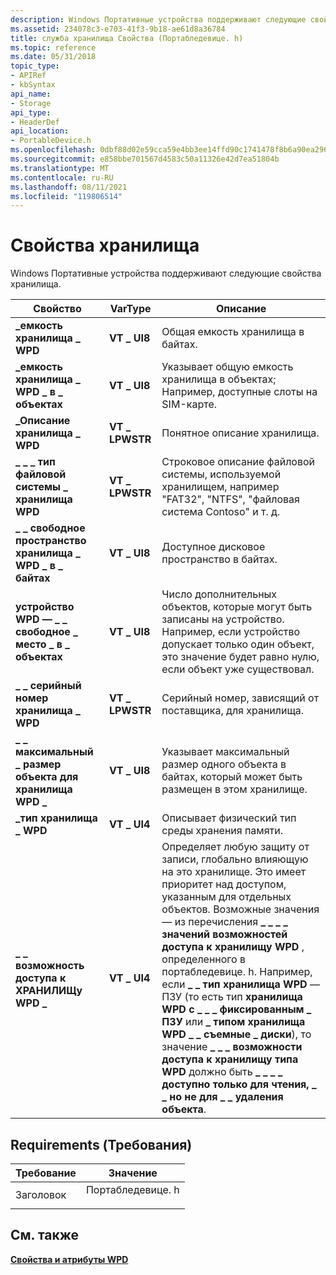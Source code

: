 ```yaml
---
description: Windows Портативные устройства поддерживают следующие свойства хранилища.
ms.assetid: 234078c3-e703-41f3-9b18-ae61d8a36784
title: служба хранилища Свойства (Портабледевице. h)
ms.topic: reference
ms.date: 05/31/2018
topic_type:
- APIRef
- kbSyntax
api_name:
- Storage
api_type:
- HeaderDef
api_location:
- PortableDevice.h
ms.openlocfilehash: 0dbf88d02e59cca59e4bb3ee14ffd90c1741478f8b6a90ea296087388b9bb099
ms.sourcegitcommit: e858bbe701567d4583c50a11326e42d7ea51804b
ms.translationtype: MT
ms.contentlocale: ru-RU
ms.lasthandoff: 08/11/2021
ms.locfileid: "119806514"
---
```

# <a name="storage-properties"></a>Свойства хранилища

Windows Портативные устройства поддерживают следующие свойства хранилища.



| Свойство                                   | VarType        | Описание                                                                                                                                                                                                                                                                                                                                                                                                                                                                                                                          |
|--------------------------------------------|----------------|--------------------------------------------------------------------------------------------------------------------------------------------------------------------------------------------------------------------------------------------------------------------------------------------------------------------------------------------------------------------------------------------------------------------------------------------------------------------------------------------------------------------------------------|
| **\_емкость хранилища \_ WPD**                 | **VT \_ UI8**    | Общая емкость хранилища в байтах.                                                                                                                                                                                                                                                                                                                                                                                                                                                                                                |
| **\_емкость хранилища \_ WPD \_ в \_ объектах**    | **VT \_ UI8**    | Указывает общую емкость хранилища в объектах; Например, доступные слоты на SIM-карте.                                                                                                                                                                                                                                                                                                                                                                                                                                     |
| **\_Описание хранилища \_ WPD**              | **VT \_ LPWSTR** | Понятное описание хранилища.                                                                                                                                                                                                                                                                                                                                                                                                                                                                                         |
| **\_ \_ \_ тип файловой системы \_ хранилища WPD**       | **VT \_ LPWSTR** | Строковое описание файловой системы, используемой хранилищем, например "FAT32", "NTFS", "файловая система Contoso" и т. д.                                                                                                                                                                                                                                                                                                                                                                                                         |
| **\_ \_ свободное пространство хранилища \_ WPD \_ в \_ байтах**   | **VT \_ UI8**    | Доступное дисковое пространство в байтах.                                                                                                                                                                                                                                                                                                                                                                                                                                                                                               |
| **устройство WPD — \_ \_ свободное \_ место \_ в \_ объектах** | **VT \_ UI8**    | Число дополнительных объектов, которые могут быть записаны на устройство. Например, если устройство допускает только один объект, это значение будет равно нулю, если объект уже существовал.                                                                                                                                                                                                                                                                                                                                                          |
| **\_ \_ серийный номер хранилища \_ WPD**           | **VT \_ LPWSTR** | Серийный номер, зависящий от поставщика, для хранилища.                                                                                                                                                                                                                                                                                                                                                                                                                                                                                     |
| **\_ \_ максимальный \_ размер объекта для хранилища WPD \_**        | **VT \_ UI8**    | Указывает максимальный размер одного объекта в байтах, который может быть размещен в этом хранилище.                                                                                                                                                                                                                                                                                                                                                                                                                                         |
| **\_тип хранилища \_ WPD**                     | **VT \_ UI4**    | Описывает физический тип среды хранения памяти.                                                                                                                                                                                                                                                                                                                                                                                                                                                                              |
| **\_ \_ возможность доступа к ХРАНИЛИЩу WPD \_**       | **VT \_ UI4**    | Определяет любую защиту от записи, глобально влияющую на это хранилище. Это имеет приоритет над доступом, указанным для отдельных объектов. Возможные значения — из перечисления **\_ \_ \_ \_ значений возможностей доступа к хранилищу WPD** , определенного в портабледевице. h. Например, если **\_ \_ тип хранилища WPD** — ПЗУ (то есть тип **хранилища WPD с \_ \_ \_ фиксированным \_ ПЗУ** или **\_ типом хранилища WPD \_ \_ съемные \_ диски**), то значение **\_ \_ \_ возможности доступа к хранилищу типа WPD** должно быть **\_ \_ \_ \_ доступно только для чтения, \_ \_ но не для \_ \_ удаления объекта**. |



 

## <a name="requirements"></a>Requirements (Требования)



| Требование | Значение |
|-------------------|---------------------------------------------------------------------------------------------|
| Заголовок<br/> | <dl> <dt>Портабледевице. h</dt> </dl> |



## <a name="see-also"></a>См. также

<dl> <dt>

[**Свойства и атрибуты WPD**](properties-and-attributes.md)
</dt> </dl>

 

 




